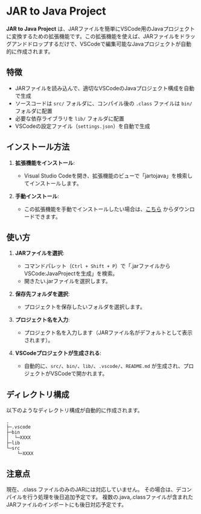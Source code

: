 # JAR to Java Project

**JAR to Java Project** は、JARファイルを簡単にVSCode用のJavaプロジェクトに変換するための拡張機能です。この拡張機能を使えば、JARファイルをドラッグアンドドロップするだけで、VSCodeで編集可能なJavaプロジェクトが自動的に作成されます。

## 特徴
- JARファイルを読み込んで、適切なVSCodeのJavaプロジェクト構成を自動で生成
- ソースコードは `src/` フォルダに、コンパイル後の `.class` ファイルは `bin/` フォルダに配置
- 必要な依存ライブラリを `lib/` フォルダに配置
- VSCodeの設定ファイル（`settings.json`）を自動で生成

## インストール方法
1. **拡張機能をインストール**:
   - Visual Studio Codeを開き、拡張機能のビューで「jartojava」を検索してインストールします。

2. **手動インストール**:
   - この拡張機能を手動でインストールしたい場合は、[こちら](https://marketplace.visualstudio.com/items?itemName=taayhak.jartojava) からダウンロードできます。

## 使い方
1. **JARファイルを選択**:
   - コマンドパレット（`Ctrl + Shift + P`）で「.jarファイルからVSCode:JavaProjectを生成」を検索。
   - 開きたい.jarファイルを選択します。

2. **保存先フォルダを選択**:
   - プロジェクトを保存したいフォルダを選択します。

3. **プロジェクト名を入力**:
   - プロジェクト名を入力します（JARファイル名がデフォルトとして表示されます）。

4. **VSCodeプロジェクトが生成される**:
   - 自動的に、`src/`、`bin/`、`lib/`、`.vscode/`、`README.md` が生成され、プロジェクトがVSCodeで開かれます。

## ディレクトリ構成
以下のようなディレクトリ構成が自動的に作成されます。
```
.
├─.vscode
├─bin
│  └─XXXX
├─lib
└─src
    └─XXXX
```

## 注意点
現在、.class ファイルのみのJARには対応していません。
その場合は、デコンパイルを行う処理を後日追加予定です。
複数の.java,.classファイルが含まれたJARファイルのインポートにも後日対応予定です。